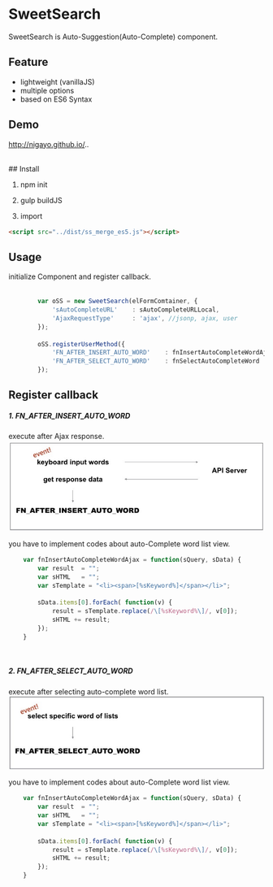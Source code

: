 SweetSearch
============
SweetSearch is Auto-Suggestion(Auto-Complete) component.


## Feature

* lightweight (vanillaJS)
* multiple options 
* based on ES6 Syntax

## Demo

http://nigayo.github.io/..

<br/>
## Install

1. npm init

2. gulp buildJS

3. import

```HTML
<script src="../dist/ss_merge_es5.js"></script>
```

## Usage
initialize Component and register callback.

```JAVASCRIPT

        var oSS = new SweetSearch(elFormComtainer, {
            'sAutoCompleteURL'    : sAutoCompleteURLLocal,
            'AjaxRequestType'     : 'ajax', //jsonp, ajax, user
        });

        oSS.registerUserMethod({
            'FN_AFTER_INSERT_AUTO_WORD'    : fnInsertAutoCompleteWordAjax,
            'FN_AFTER_SELECT_AUTO_WORD'    : fnSelectAutoCompleteWord
        });

```

## Register callback

##### 1. FN_AFTER_INSERT_AUTO_WORD
execute after Ajax response.
<img src="demo/img/sweetsearch_reference_desc_001.jpg" alt="chrome dev tools" style="width:600px;">

you have to implement codes about auto-Complete word list view.

```JAVASCRIPT
	var fnInsertAutoCompleteWordAjax = function(sQuery, sData) {
        var result  = "";
        var sHTML   = "";
        var sTemplate = "<li><span>[%sKeyword%]</span></li>";

        sData.items[0].forEach( function(v) {
            result = sTemplate.replace(/\[%sKeyword%\]/, v[0]);       
            sHTML += result;
        });
    }
```

<br>

##### 2. FN_AFTER_SELECT_AUTO_WORD
execute after selecting auto-complete word list.
<img src="demo/img/sweetsearch_reference_desc_002.jpg" alt="chrome dev tools" style="width:600px;">

you have to implement codes about auto-Complete word list view.

```JAVASCRIPT
	var fnInsertAutoCompleteWordAjax = function(sQuery, sData) {
        var result  = "";
        var sHTML   = "";
        var sTemplate = "<li><span>[%sKeyword%]</span></li>";

        sData.items[0].forEach( function(v) {
            result = sTemplate.replace(/\[%sKeyword%\]/, v[0]);       
            sHTML += result;
        });
    }
```
